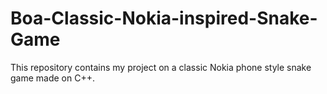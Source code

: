 # Boa-Classic-Nokia-inspired-Snake-Game
This repository contains my project on a classic Nokia phone style snake game made on C++.
